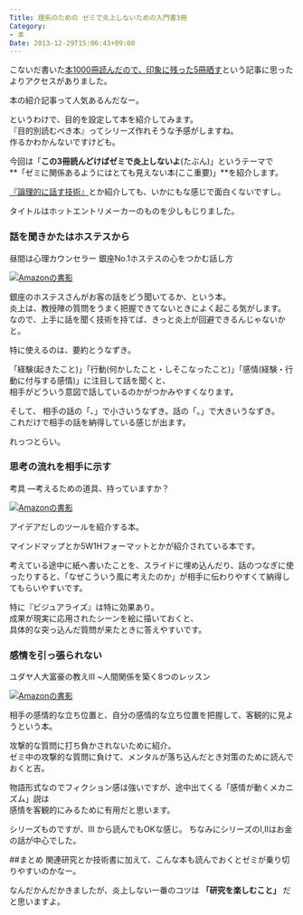 ```yaml
---
Title: 理系のための ゼミで炎上しないための入門書3冊
Category:
- 本
Date: 2013-12-29T15:06:43+09:00
---
```


こないだ書いた[本1000冊読んだので、印象に残った5冊晒す](/entry/2013/12/18/%E6%9C%AC1000%E5%86%8A%E8%AA%AD%E3%82%93%E3%81%A0%E3%81%AE%E3%81%A7%E3%80%81%E5%8D%B0%E8%B1%A1%E3%81%AB%E6%AE%8B%E3%81%A3%E3%81%9F5%E5%86%8A%E6%99%92%E3%81%99)という記事に思ったよりアクセスがありました。

本の紹介記事って人気あるんだなー。

というわけで、目的を設定して本を紹介してみます。  
『目的別読むべき本』ってシリーズ作れそうな予感がしますね。  
作るかわかんないですけども。

今回は「**この3冊読んどけばゼミで炎上しないよ**(たぶん)」というテーマで  
**「ゼミに関係あるようにはとても見えない本(ここ重要)」**を紹介します。  

[『論理的に話す技術』](https://www.amazon.co.jp/gp/product/4797355662?ie=UTF8&camp=1207&creative=8411&creativeASIN=4797355662&linkCode=shr&tag=ab1025-22)とか紹介しても、いかにもな感じで面白くないですし。

タイトルはホットエントリメーカーのものを少しもじりました。  




### 話を聞きかたはホステスから
昼間は心理カウンセラー 銀座No.1ホステスの心をつかむ話し方

<a href="https://www.amazon.co.jp/gp/product/4769610157?ie=UTF8&linkCode=li3&tag=ab1025-22&linkId=e947ab05f0bd931b15385ef9396c0e8f&language=ja_JP&ref_=as_li_ss_il" target="_blank"><img border="0" src="//ws-fe.amazon-adsystem.com/widgets/q?_encoding=UTF8&ASIN=4769610157&Format=_SL250_&ID=AsinImage&MarketPlace=JP&ServiceVersion=20070822&WS=1&tag=ab1025-22&language=ja_JP" alt="Amazonの書影" ></a><img src="https://ir-jp.amazon-adsystem.com/e/ir?t=ab1025-22&language=ja_JP&l=li3&o=9&a=4769610157" width="1" height="1" border="0" alt="" style="border:none !important; margin:0px !important;" />

銀座のホステスさんがお客の話をどう聞いてるか、という本。  
炎上は、教授陣の質問をうまく把握できてないときによく起こる気がします。  
なので、上手に話を聞く技術を持てば、きっと炎上が回避できるんじゃないかと。

特に使えるのは、要約とうなずき。

「経験(起きたこと)」「行動(何かしたこと・しそこなったこと)」「感情(経験・行動に付与する感情)」に注目して話を聞くと、  
相手がどういう意図で話しているのかがつかみやすくなります。

そして、  相手の話の「、」で小さいうなずき。話の「。」で大きいうなずき。  
これだけで相手の話を納得している感じが出ます。

れっつとらい。

### 思考の流れを相手に示す
考具 ―考えるための道具、持っていますか？

<a href="https://www.amazon.co.jp/gp/product/4484032058?ie=UTF8&linkCode=li3&tag=ab1025-22&linkId=e1860acbb071252b8ba74144d5054daa&language=ja_JP&ref_=as_li_ss_il" target="_blank"><img border="0" src="//ws-fe.amazon-adsystem.com/widgets/q?_encoding=UTF8&ASIN=4484032058&Format=_SL250_&ID=AsinImage&MarketPlace=JP&ServiceVersion=20070822&WS=1&tag=ab1025-22&language=ja_JP" alt="Amazonの書影" ></a><img src="https://ir-jp.amazon-adsystem.com/e/ir?t=ab1025-22&language=ja_JP&l=li3&o=9&a=4484032058" width="1" height="1" border="0" alt="" style="border:none !important; margin:0px !important;" />

アイデアだしのツールを紹介する本。

マインドマップとか5W1Hフォーマットとかが紹介されている本です。
  
考えている途中に紙へ書いたことを、スライドに埋め込んだり、話のつなぎに使ったりすると、「なぜこういう風に考えたのか」が相手に伝わりやすくて納得してもらいやすいです。

特に『ビジュアライズ』は特に効果あり。  
成果が現実に応用されたシーンを絵に描いておくと、  
具体的な突っ込んだ質問が来たときに答えやすいです。




### 感情を引っ張られない

ユダヤ人大富豪の教えIII ~人間関係を築く8つのレッスン

<a href="https://www.amazon.co.jp/gp/product/4479304274?ie=UTF8&linkCode=li3&tag=ab1025-22&linkId=3034a8c10d5f2787ce37a0a5e2e2b83f&language=ja_JP&ref_=as_li_ss_il" target="_blank"><img border="0" src="//ws-fe.amazon-adsystem.com/widgets/q?_encoding=UTF8&ASIN=4479304274&Format=_SL250_&ID=AsinImage&MarketPlace=JP&ServiceVersion=20070822&WS=1&tag=ab1025-22&language=ja_JP" alt="Amazonの書影" ></a><img src="https://ir-jp.amazon-adsystem.com/e/ir?t=ab1025-22&language=ja_JP&l=li3&o=9&a=4479304274" width="1" height="1" border="0" alt="" style="border:none !important; margin:0px !important;" />

相手の感情的な立ち位置と、自分の感情的な立ち位置を把握して、客観的に見ようという本。 

攻撃的な質問に打ち負かされないために紹介。  
ゼミ中の攻撃的な質問に負けて、メンタルが落ち込んだとき対策のために読んでおくと吉。
 
物語形式なのでフィクション感は強いですが、途中出てくる「感情が動くメカニズム」説は  
感情を客観的にみるために有用だと思います。

シリーズものですが、Ⅲ から読んでもOKな感じ。
ちなみにシリーズのI,IIはお金の話が中心でした。

##まとめ
関連研究とか技術書に加えて、こんな本も読んでおくとゼミが乗り切りやすいのかなー。  

なんだかんだかきましたが、炎上しない一番のコツは **「研究を楽しむこと」** だと思いますよ。


  
